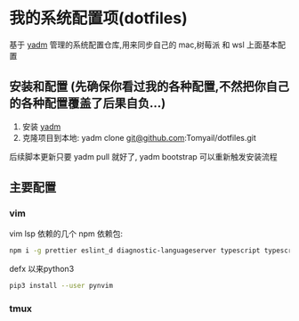# 我的系统配置项(dotfiles)

基于 [yadm](https://yadm.io/) 管理的系统配置仓库,用来同步自己的 mac,树莓派 和 wsl 上面基本配置

## 安装和配置 (先确保你看过我的各种配置,不然把你自己的各种配置覆盖了后果自负...)

1. 安装 [yadm](https://yadm.io/docs/install)
2. 克隆项目到本地: yadm clone git@github.com:Tomyail/dotfiles.git

后续脚本更新只要 yadm pull 就好了, yadm bootstrap 可以重新触发安装流程


## 主要配置

### vim

vim lsp 依赖的几个 npm 依赖包:

```bash
npm i -g prettier eslint_d diagnostic-languageserver typescript typescript-language-server vim-language-server
```


defx 以来python3
```bash
pip3 install --user pynvim

```

### tmux

